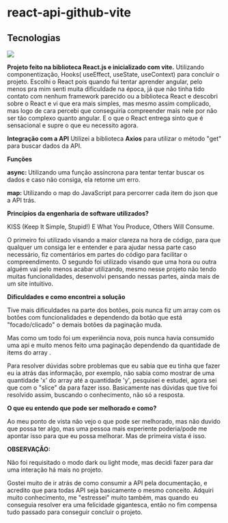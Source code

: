 # react-api-github-vite
<h2>Tecnologias</h2>
<div>
<img src='https://upload.wikimedia.org/wikipedia/commons/d/d5/CSS3_logo_and_wordmark.svg'>
</div>

<strong>Projeto feito na biblioteca React.js e inicializado com vite.</strong>
Utilizando componentização, Hooks( useEffect, useState, useContext) para concluir o projeto.
Escolhi o React pois quando fui tentar aprender angular, pelo menos pra mim senti muita dificuldade na época, já que não tinha tido contato com nenhum framework parecido ou a biblioteca React e descobri sobre o React e vi que era mais simples, mas mesmo assim complicado, mas logo de cara percebi que conseguiria compreender mais nele por não ser tão complexo quanto angular. E o que o React entrega sinto que é sensacional e supre o que eu necessito agora.

<strong>Integração com a API</strong>
Utilizei a biblioteca <strong>Axios</strong> para utilizar o método "get" para buscar dados da API.

<strong>Funções</strong>

<strong>async: </strong> Utilizando uma função assíncrona para tentar tentar buscar os dados e caso não consiga, ela retorne um erro.

<strong>map: </strong>Utilizando o map do JavaScript para percorrer cada item do json que a API trás.

<strong>Princípios da engenharia de software utilizados?</strong>

KISS (Keep It Simple, Stupid!) E What You Produce, Others Will Consume. 

O primeiro foi utilizado visando a maior clareza na hora de código, para que qualquer um consiga ler e entender e para ajudar nessa parte caso necessário, fiz comentários em partes do código para facilitar o compreendimento. 
O segundo foi utilizado visando que uma hora ou outra alguém vai pelo menos acabar utilizando, mesmo nesse projeto não tendo muitas funcionalidades, desenvolvi pensando nessas partes, ainda mais de um site intuitivo.

<strong>Dificuldades e como encontrei a solução </strong>

Tive mais dificuldades na parte dos botões, pois nunca fiz um array com os botões com funcionalidades e dependendo da botão que está "focado/clicado" o demais botões da paginação muda.  

Mas como um todo foi um experiência nova, pois nunca havia consumido uma api e muito menos feito uma paginação dependendo da quantidade de items do array . 

Para resolver dúvidas sobre problemas que eu sabia que eu tinha que fazer eu ia atrás das informação, por exemplo, não sabia como mostrar de uma quantidade 'x' do array até a quantidade 'y', pesquisei e estudei, agora sei que com o "slice" da para fazer isso. Basicamente nas dúvidas que tive foi resolvido assim, buscando o conhecimento, não só a resposta.

<strong>O que eu entendo que pode ser melhorado e como? </strong>

Ao meu ponto de vista não vejo o que pode ser melhorado, mas não duvido que possa ter algo, mas uma pessoa mais experiente poderia/pode me apontar isso para que eu possa melhorar. Mas de primeira vista é isso.

<strong>OBSERVAÇÃO:</strong>

Não foi requisitado o modo dark ou light mode, mas decidi fazer para dar uma interação há mais no projeto.

Gostei muito de ir atrás de como consumir a API pela documentação, e acredito que para todas API seja basicamente o mesmo conceito. Adquiri muito conhecimento, me "estressei" muito também, mas quando eu conseguia resolver era uma felicidade gigantesca, então no fim compensa tudo passado para conseguir concluir o projeto. 